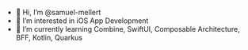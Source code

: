 - 👋 Hi, I’m @samuel-mellert
- 👀 I’m interested in iOS App Development
- 🌱 I’m currently learning Combine, SwiftUI, Composable Architecture, BFF, Kotlin, Quarkus


<!---
samuel-mellert/samuel-mellert is a ✨ special ✨ repository because its `README.md` (this file) appears on your GitHub profile.
You can click the Preview link to take a look at your changes.
--->
